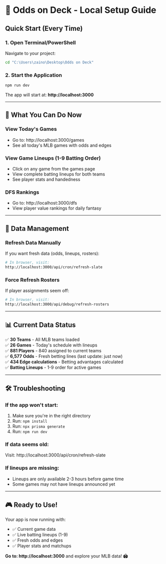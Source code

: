 # 🚀 Odds on Deck - Local Setup Guide

## Quick Start (Every Time)

### 1. Open Terminal/PowerShell
Navigate to your project:
```bash
cd "C:\Users\zaino\Desktop\Odds on Deck"
```

### 2. Start the Application
```bash
npm run dev
```

The app will start at: **http://localhost:3000**

---

## 🎯 What You Can Do Now

### View Today's Games
- Go to: http://localhost:3000/games
- See all today's MLB games with odds and edges

### View Game Lineups (1-9 Batting Order)
- Click on any game from the games page
- View complete batting lineups for both teams
- See player stats and handedness

### DFS Rankings
- Go to: http://localhost:3000/dfs
- View player value rankings for daily fantasy

---

## 🔄 Data Management

### Refresh Data Manually
If you want fresh data (odds, lineups, rosters):
```bash
# In browser, visit:
http://localhost:3000/api/cron/refresh-slate
```

### Force Refresh Rosters
If player assignments seem off:
```bash
# In browser, visit:
http://localhost:3000/api/debug/refresh-rosters
```

---

## 📊 Current Data Status

✅ **30 Teams** - All MLB teams loaded  
✅ **26 Games** - Today's schedule with lineups  
✅ **881 Players** - 840 assigned to current teams  
✅ **6,577 Odds** - Fresh betting lines (last update: just now)  
✅ **434 Edge calculations** - Betting advantages calculated  
✅ **Batting Lineups** - 1-9 order for active games  

---

## 🛠 Troubleshooting

### If the app won't start:
1. Make sure you're in the right directory
2. Run: `npm install`
3. Run: `npx prisma generate`
4. Run: `npm run dev`

### If data seems old:
Visit: http://localhost:3000/api/cron/refresh-slate

### If lineups are missing:
- Lineups are only available 2-3 hours before game time
- Some games may not have lineups announced yet

---

## 🎮 Ready to Use!

Your app is now running with:
- ✅ Current game data
- ✅ Live batting lineups (1-9)
- ✅ Fresh odds and edges
- ✅ Player stats and matchups

**Go to: http://localhost:3000** and explore your MLB data! 🏟️
